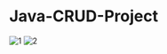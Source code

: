 # Java-CRUD-Project

![1](https://github.com/iqie00/Java-CRUD-Project/blob/main/1.png)
![2](https://github.com/iqie00/Java-CRUD-Project/blob/main/2.png)
